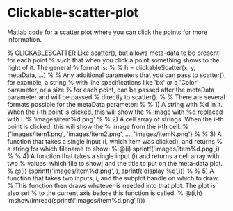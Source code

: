 Clickable-scatter-plot
======================

Matlab code for a scatter plot where you can click the points for more information.

% CLICKABLESCATTER Like scatter(), but allows meta-data to be present for each point
% such that when you click a point something shows to the right of it. The general
% format is:
%
%  h = clickableScatter(x, y, metaData, ...)
%
% Any additional parameters that you can pass to scatter(), for example, a string 
% with line specifications like 'bx' or a 'Color' parameter, or a size 
% for each point, can be passed after the metaData parameter and will be passed
% directly to scatter().
%
% There are several formats possible for the metaData parameter:
%
% 1) A string with %d in it. When the i-th point is clicked, this will show the
% image with %d replaced with i.
%  'images/item%d.png'
%
% 2) A cell array of strings. When the i-th point is clicked, this will show the
% image from the i-th cell.
%  {'images/item1.png', 'images/item2.png', ..., 'images/itemN.png'}
%
% 3) A function that takes a single input (i, which item was clicked), and returns
% a string for which filename to show:
%  @(i) sprintf('images/item%d.png',i)
%
% 4) A function that takes a single input (i) and returns a cell array with two
% values: which file to show; and the title to put on the meta-data plot.
%  @(i) {sprintf('images/item%d.png',i), sprintf('display %d',i)}
%
% 5) A function that takes two inputs, i, and the subplot handle on which to draw.
% This function then draws whatever is needed into that plot. The plot is also set
% to the current axis before this function is called.
%  @(i,h) imshow(imread(sprintf('images/item%d.png',i)))
